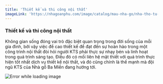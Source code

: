 ```yaml
---
title: 'Thiết kế và thi công nội thất'
imageLink: 'https://nhagoanphu.com/image/catalog/mau-nha-go/nha-tho-tu-duong/NTD-01/nha-tu-duong-2.jpg'
---
```


### Thiết kế và thi công nội thất

Không gian sống đóng vai trò đặc biệt quan trọng trong đời sống của mỗi gia đình, bởi vậy việc đề cao thiết kế để đạt đến sự hoàn hảo trong một công trình nội thất đòi hỏi người KTS phải thực sự nhạy bén và linh hoạt trong quá trình sáng tạo. Điều đó có mối liên hệ mật thiết với quá trình thực hiện tốt nhất dịch vụ thiết kế nội thất, và đó cũng chính là thế mạnh mà đội ngũ KTS của Nhà gỗ Ba Miền đang hướng tới.

![Error while loading image](https://nhagoanphu.com/image/catalog/mau-nha-go/nha-tho-tu-duong/NTD-01/nha-tu-duong-3.jpg 'Ảnh minh họa')
